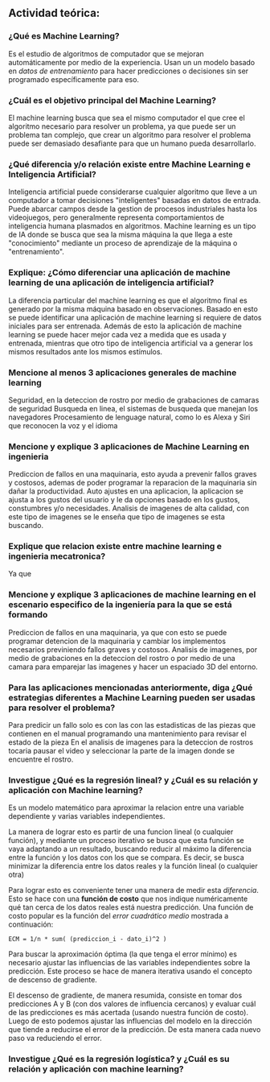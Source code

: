 
Actividad teórica:
------------------


### ¿Qué es Machine Learning?

Es el estudio de algoritmos de computador que se mejoran automáticamente por medio de la experiencia. Usan un un modelo basado en _datos de entrenamiento_ para hacer predicciones o decisiones sin ser programado específicamente para eso.


### ¿Cuál es el objetivo principal del Machine Learning?

El machine learning busca que sea el mismo computador el que cree el algoritmo necesario para resolver un problema, ya que puede ser un problema tan complejo, que crear un algoritmo para resolver el problema puede ser demasiado desafiante para que un humano pueda desarrollarlo.

### ¿Qué diferencia y/o relación existe entre Machine Learning e Inteligencia Artificial?

Inteligencia artificial puede considerarse cualquier algoritmo que lleve a un computador a tomar decisiones "inteligentes" basadas en datos de entrada. Puede abarcar campos desde la gestion de procesos industriales hasta los videojuegos, pero generalmente representa comportamientos de inteligencia humana plasmados en algoritmos.
Machine learning es un tipo de IA donde se busca que sea la misma máquina la que llega a este "conocimiento" mediante un proceso de aprendizaje de la máquina o "entrenamiento".

### Explique: ¿Cómo diferenciar una aplicación de machine learning de una aplicación de inteligencia artificial?

La diferencia particular del machine learning es que el algoritmo final es generado por la misma máquina basado en observaciones. Basado en esto se puede identificar una aplicación de machine learning si requiere de datos iniciales para ser entrenada. Además de esto la aplicación de machine learning se puede hacer mejor cada vez a medida que es usada y entrenada, mientras que otro tipo de inteligencia artificial va a generar los mismos resultados ante los mismos estímulos.


### Mencione al menos 3 aplicaciones generales de machine learning

Seguridad, en la deteccion de rostro por medio de grabaciones de camaras de seguridad
Busqueda en linea, el sistemas de busqueda que manejan los navegadores
Procesamiento de lenguage natural, como lo es Alexa y Siri que reconocen la voz y el idioma 

### Mencione y explique 3 aplicaciones de Machine Learning en ingenieria

Prediccion de fallos en una maquinaria, esto ayuda a prevenir fallos graves y costosos, ademas de poder programar la reparacion de la maquinaria sin dañar la productividad.
Auto ajustes en una aplicacion, la aplicacion se ajusta a los gustos del usuario y le da opciones basado en los gustos, constumbres y/o necesidades.
Analisis de imagenes de alta calidad, con este tipo de imagenes se le enseña que tipo de imagenes se esta buscando.

### Explique que relacion existe entre machine learning e ingenieria mecatronica?

Ya que 

### Mencione y explique 3 aplicaciones de machine learning en el escenario especifico de la ingeniería para la que se está formando

Prediccion de fallos en una maquinaria, ya que con esto se puede programar detencion de la maquinaria y cambiar los implementos necesarios previniendo fallos graves y costosos.
Analisis de imagenes, por medio de grabaciones en la deteccion del rostro o por medio de una camara para emparejar las imagenes y hacer un espaciado 3D del entorno.
 
### Para las aplicaciones mencionadas anteriormente, diga ¿Qué estrategias diferentes a Machine Learning pueden ser usadas para resolver el problema?

Para predicir un fallo solo es con las con las estadisticas de las piezas que contienen en el manual programando una mantenimiento para revisar el estado de la pieza
En el analisis de imagenes para la deteccion de rostros tocaria pausar el video y seleccionar la parte de la imagen donde se encuentre el rostro.

### Investigue ¿Qué es la regresión lineal? y ¿Cuál es su relación y aplicación con Machine learning?

Es un modelo matemático para aproximar la relacion entre una variable dependiente y varias variables independientes.

La manera de lograr esto es partir de una funcion lineal (o cualquier función), y mediante un proceso iterativo se busca que esta función se vaya adaptando a un resultado, buscando reducir al máximo la diferencia entre la función y los datos con los que se compara. Es decir, se busca minimizar la diferencia entre los datos reales y la función lineal (o cualquier otra)

Para lograr esto es conveniente tener una manera de medir esta _diferencia_. Esto se hace con una **función de costo** que nos indique numéricamente qué tan cerca de los datos reales está nuestra predicción. Una función de costo popular es la función del _error cuadrático medio_ mostrada a continuación:
```
ECM = 1/n * sum( (prediccion_i - dato_i)^2 )
```

Para buscar la aproximación óptima (la que tenga el error mínimo) es necesario ajustar las influencias de las variables independientes sobre la predicción. Este proceso se hace de manera iterativa usando el concepto de descenso de gradiente.

El descenso de gradiente, de manera resumida, consiste en tomar dos predicciones A y B (con dos valores de influencia cercanos) y evaluar cuál de las predicciones es más acertada (usando nuestra función de costo). Luego de esto podemos ajustar las influencias del modelo en la dirección que tiende a reducirse el error de la predicción. De esta manera cada nuevo paso va reduciendo el error.

### Investigue ¿Qué es la regresión logística? y ¿Cuál es su relación y aplicación con machine learning?


